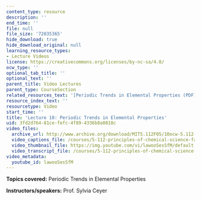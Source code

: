 ```yaml
---
content_type: resource
description: ''
end_time: ''
file: null
file_size: '72035365'
hide_download: true
hide_download_original: null
learning_resource_types:
- Lecture Videos
license: https://creativecommons.org/licenses/by-nc-sa/4.0/
ocw_type: ''
optional_tab_title: ''
optional_text: ''
parent_title: Video Lectures
parent_type: CourseSection
related_resources_text: '[Periodic Trends in Elemental Properties (PDF)](/courses/5-112-principles-of-chemical-science-fall-2005/resources/lecture10)'
resource_index_text: ''
resourcetype: Video
start_time: ''
title: 'Lecture 10: Periodic Trends in Elemental Properties'
uid: 3fd2d764-81ce-fefc-4f89-4336b8a0818c
video_files:
  archive_url: http://www.archive.org/download/MIT5.112F05/10ocw-5.112-30sep2005-220k.mp4
  video_captions_file: /courses/5-112-principles-of-chemical-science-fall-2005/25153d0219dc5a7fadffacd982e5f703_lawooSesSfM.vtt
  video_thumbnail_file: https://img.youtube.com/vi/lawooSesSfM/default.jpg
  video_transcript_file: /courses/5-112-principles-of-chemical-science-fall-2005/4f075f75f0b78b15834b02296df52080_lawooSesSfM.pdf
video_metadata:
  youtube_id: lawooSesSfM
---
```


**Topics covered:** Periodic Trends in Elemental Properties

**Instructors/speakers:** Prof. Sylvia Ceyer

